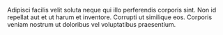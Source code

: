Adipisci facilis velit soluta neque qui illo perferendis corporis sint. Non id repellat aut et ut harum et inventore. Corrupti ut similique eos. Corporis veniam nostrum ut doloribus vel voluptatibus praesentium.